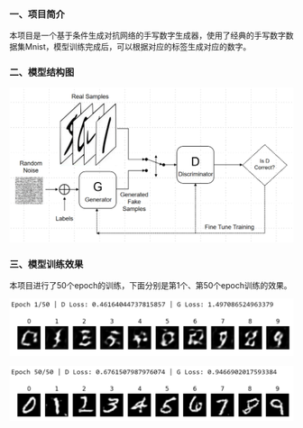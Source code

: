 ### 一、项目简介

本项目是一个基于条件生成对抗网络的手写数字生成器，使用了经典的手写数字数据集Mnist，模型训练完成后，可以根据对应的标签生成对应的数字。

### 二、模型结构图

![model](https://raw.githubusercontent.com/Kellen777/Handwritten-Digits-Generator/refs/heads/main/data/model.png)

### 三、模型训练效果

本项目进行了50个epoch的训练，下面分别是第1个、第50个epoch训练的效果。

![result1](https://raw.githubusercontent.com/Kellen777/Handwritten-Digits-Generator/refs/heads/main/data/result1.png)

![result2](https://raw.githubusercontent.com/Kellen777/Handwritten-Digits-Generator/refs/heads/main/data/result2.png)